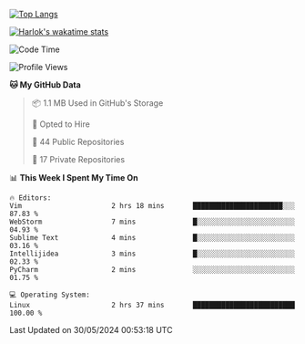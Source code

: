 [![Top Langs](https://github-readme-stats.vercel.app/api/top-langs/?username=remisiki&theme=dracula&layout=compact&hide=Jupyter%20Notebook,CSS,HTML&langs_count=10&exclude_repo=GMM-Demux-GUI)](https://github.com/anuraghazra/github-readme-stats)

[![Harlok's wakatime stats](https://github-readme-stats.vercel.app/api/wakatime?username=@remisiki&theme=dracula&layout=compact&langs_count=10&hide=other,html,css,text,json,markdown,jupyter)](https://github.com/anuraghazra/github-readme-stats)

<!--START_SECTION:waka-->
![Code Time](http://img.shields.io/badge/Code%20Time-822%20hrs%2026%20mins-blue)

![Profile Views](http://img.shields.io/badge/Profile%20Views-0-blue)

**🐱 My GitHub Data** 

> 📦 1.1 MB Used in GitHub's Storage 
 > 
> 💼 Opted to Hire
 > 
> 📜 44 Public Repositories 
 > 
> 🔑 17 Private Repositories 
 > 
📊 **This Week I Spent My Time On** 

```text
🔥 Editors: 
Vim                      2 hrs 18 mins       ██████████████████████░░░   87.83 % 
WebStorm                 7 mins              █░░░░░░░░░░░░░░░░░░░░░░░░   04.93 % 
Sublime Text             4 mins              █░░░░░░░░░░░░░░░░░░░░░░░░   03.16 % 
Intellijidea             3 mins              █░░░░░░░░░░░░░░░░░░░░░░░░   02.33 % 
PyCharm                  2 mins              ░░░░░░░░░░░░░░░░░░░░░░░░░   01.75 % 

💻 Operating System: 
Linux                    2 hrs 37 mins       █████████████████████████   100.00 % 
```


 Last Updated on 30/05/2024 00:53:18 UTC
<!--END_SECTION:waka-->
